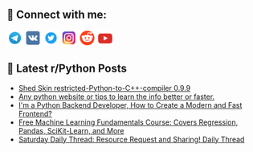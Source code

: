 ## 🔎 Connect with me:
[<img src="https://github.com/bullbesh/bullbesh/blob/main/images/Telegram.png" width="32" height="32" />](https://t.me/bullbesh)
[<img src="https://github.com/bullbesh/bullbesh/blob/main/images/VK.png" width="32" height="32" />](https://vk.com/bullbesh)
[<img src="https://github.com/bullbesh/bullbesh/blob/main/images/Twitter.png" width="32" height="32" />](https://twitter.com/bullbesh1)
[<img src="https://github.com/bullbesh/bullbesh/blob/main/images/Instagram.png" width="32" height="32" />](https://www.instagram.com/bullbesh)
[<img src="https://github.com/bullbesh/bullbesh/blob/main/images/Reddit.png" width="32" height="32" />](https://www.reddit.com/user/bullbesh)
[<img src="https://github.com/bullbesh/bullbesh/blob/main/images/YouTube.png" width="32" height="32" />](https://www.youtube.com/channel/UCtfjRs6uzgq5mfm8S06WTcg)

## 📕 Latest r/Python Posts
<!-- BLOG-POST-LIST:START -->
- [Shed Skin restricted-Python-to-C++-compiler 0.9.9](https://www.reddit.com/r/Python/comments/1dwkz20/shed_skin_restrictedpythontoccompiler_099/)
- [Any python website or tips to learn the info better or faster.](https://www.reddit.com/r/Python/comments/1dwkqew/any_python_website_or_tips_to_learn_the_info/)
- [I&#39;m a Python Backend Developer, How to Create a Modern and Fast Frontend?](https://www.reddit.com/r/Python/comments/1dwf2sh/im_a_python_backend_developer_how_to_create_a/)
- [Free Machine Learning Fundamentals Course: Covers Regression, Pandas, SciKit-Learn, and More](https://www.reddit.com/r/Python/comments/1dwew67/free_machine_learning_fundamentals_course_covers/)
- [Saturday Daily Thread: Resource Request and Sharing! Daily Thread](https://www.reddit.com/r/Python/comments/1dwcc4t/saturday_daily_thread_resource_request_and/)
<!-- BLOG-POST-LIST:END -->
